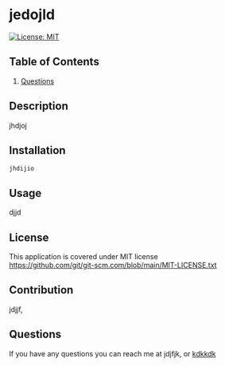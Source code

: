 
# jedojld 
[![License: MIT](https://img.shields.io/badge/License-MIT-yellow.svg)](https://opensource.org/licenses/MIT)
## Table of Contents
1. [Questions](#questions)
## Description
jhdjoj
## Installation 
``` jhdijio ```
## Usage
djjd
## License 
This application is covered under MIT license <br>
https://github.com/git/git-scm.com/blob/main/MIT-LICENSE.txt
## Contribution
jdjjf,
## Questions
If you have any questions you can reach me at
jdjfjk, or
<a href = 'kdkkdk' > kdkkdk </a>
